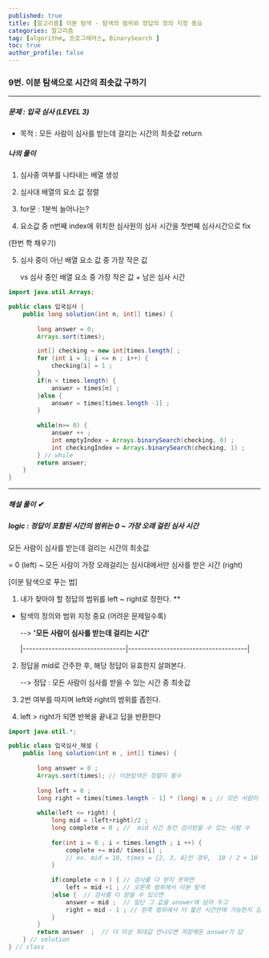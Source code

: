 ```yaml
---
published: true
title: [알고리즘] 이분 탐색 - 탐색의 범위와 정답의 정의 지정 중요 
categories: 알고리즘 
tag: [algorithm, 프로그래머스, BinarySearch ] 
toc: true
author_profile: false 
---
```




### 9번. 이분 탐색으로 시간의 최솟값 구하기 

---

##### 문제 : 입국 심사 (LEVEL 3)

* 목적 : 모든 사람이 심사를 받는데 걸리는 시간의 최솟값 return  



##### 나의 풀이

1. 심사중 여부를 나타내는 배열 생성 

2. 심사대 배열의 요소 값 정렬 

3. for문 : 1분씩 늘어나는? 

4.  요소값 중 n번째 index에 위치한 심사원의 심사 시간을 첫번째 심사시간으로 fix 

   (한번 쫙 채우기)

5. 심사 중이 아닌 배열 요소 값 중 가장 작은 값 

   vs 심사 중인 배열 요소 중 가장 작은 값 + 남은 심사 시간 



```java
import java.util.Arrays;

public class 입국심사 {
	public long solution(int n, int[] times) {
        
		long answer = 0;        
		Arrays.sort(times);

		int[] checking = new int[times.length] ; 
		for (int i = 1; i <= n ; i++) {
			checking[i] = 1 ; 
		} 
		if(n < times.length) {
			answer = times[n] ; 
		}else {
			answer = times[times.length -1] ; 
		}
       
        while(n>= 0) {
        	answer ++ ;
        	int emptyIndex = Arrays.binarySearch(checking, 0) ; 
        	int checkingIndex = Arrays.binarySearch(checking, 1) ;        
        } // while     
        return answer;
    }
}
```











---

##### 해설 풀이 ✔

##### logic : 정답이 포함된 시간의 범위는 0 ~ 가장 오래 걸린 심사 시간

모든 사람이 심사를 받는데 걸리는 시간의 최솟값

 = 0 (left) ~ 모든 사람이 가장 오래걸리는 심사대에서만 심사를 받은 시간 (right)



[이분 탐색으로 푸는 법] 

1. 내가 찾아야 할 정답의 범위를 left ~ right로 정한다. ** 
  * 탐색의 정의와 범위 지정 중요 (어려운 문제일수록)

    --> **'모든 사람이 심사를 받는데 걸리는 시간'**

    |--------------------------------|-------------------------------------|

2. 정답을 mid로 간주한 후, 해당 정답이 유효한지 살펴본다.

   --> 정답 : 모든 사람이 심사를 받을 수 있는 시간 중 최솟값 

3. 2번 여부를 따지며 left와 right의 범위를 좁힌다.

4. left > right가 되면 반복을 끝내고 답을 반환한다



```java
import java.util.*;

public class 입국심사_해설 {
	public long solution(int n , int[] times) {
		
		long answer = 0 ; 
		Arrays.sort(times); // 이분탐색은 정렬이 필수 
		
		long left = 0 ; 
		long right = times[times.length - 1] * (long) n ; // 모든 사람이 가장 느리게 심사 
		
		while(left <= right) {
			long mid = (left+right)/2 ; 
			long complete = 0 ; //  mid 시간 동안 검사받을 수 있는 사람 수 
			
			for(int i = 0 ; i < times.length ; i ++) {
				complete += mid/ times[i] ; 
                // ex. mid = 10, times = {2, 3, 4}인 경우,  10 / 2 + 10 / 3 + 10 / 4로 총 5+3+2=10명 가능
			}
		
			if(complete < n ) { // 검사를 다 받지 못하면 
				left = mid +1 ; // 오른쪽 범위에서 이분 탐색 
			}else {  // 검사를 다 받을 수 있으면 
				answer = mid ;  // 일단 그 값을 answer에 담아 두고
				right = mid - 1 ; // 왼쪽 범위에서 더 짧은 시간안에 가능한지 검사 	
			}
		}
		return answer  ;  // 더 이상 최대값 안나오면 저장해둔 answer가 답	
	} // solution
} // class 
```

